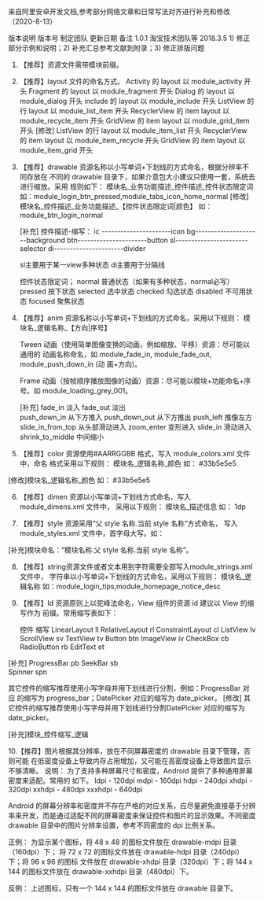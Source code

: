 来自阿里安卓开发文档,参考部分网络文章和日常写法对齐进行补充和修改（2020-8-13）

版本说明
版本号   制定团队           更新日期        备注
1.0.1    淘宝技术团队等      2018.3.5       1) 修正部分示例和说明；2) 补充汇总参考文献到附录；3) 修正排版问题

1. 【推荐】资源文件需带模块前缀。


2. 【推荐】layout 文件的命名方式。
    Activity 的 layout 以 module_activity 开头
    Fragment 的 layout 以 module_fragment 开头
    Dialog 的 layout 以 module_dialog 开头
    include 的 layout 以 module_include 开头
    ListView 的行 layout 以 module_list_item 开头
    RecyclerView 的 item layout 以 module_recycle_item 开头
    GridView 的 item layout 以 module_grid_item 开头
    [修改] 
    ListView 的行 layout 以 module_item_list 开头
    RecyclerView 的 item layout 以 module_item_recycle 开头
    GridView 的 item layout 以 module_item_grid 开头
    
    
3. 【推荐】drawable 资源名称以小写单词+下划线的方式命名，根据分辨率不同存放在
不同的 drawable 目录下，如果介意包大小建议只使用一套，系统去进行缩放。采用
规则如下：
    模块名_业务功能描述_控件描述_控件状态限定词
    如：module_login_btn_pressed,module_tabs_icon_home_normal
    [修改] 模块名_控件描述_业务功能描述_【控件状态限定词|颜色】
    如：module_btn_login_normal
    
    [补充]
    控件描述-缩写：
    ic ----------------------icon
    bg---------------------background
    btn----------------------button
    sl-----------------------selector
    di----------------------divider
    
    sl主要用于某一view多种状态
    di主要用于分隔线
    
    控件状态限定词；
    normal	    普通状态（如果有多种状态，normal必写）
    pressed	    按下状态
    selected	选中状态
    checked	    勾选状态
    disabled	不可用状态
    focused	    聚焦状态
    
    
4. 【推荐】anim 资源名称以小写单词+下划线的方式命名，采用以下规则：
    模块名_逻辑名称_【方向|序号】
    
    Tween 动画（使用简单图像变换的动画，例如缩放、平移）资源：尽可能以通用的
    动画名称命名，如 module_fade_in, module_fade_out, module_push_down_in (动 画+方向)。
    
    Frame 动画（按帧顺序播放图像的动画）资源：尽可能以模块+功能命名+序号。如 module_loading_grey_001。
    
    [补充]
        fade_in                   淡入
        fade_out                  淡出         
        push_down_in              从下方推入
        push_down_out             从下方推出
        push_left                 推像左方
        slide_in_from_top         从头部滑动进入
        zoom_enter                变形进入
        slide_in                  滑动进入
        shrink_to_middle          中间缩小
    
    
5. 【推荐】color 资源使用#AARRGGBB 格式，写入 module_colors.xml 文件中，命名
格式采用以下规则：
模块名_逻辑名称_颜色
如：
<color name="module_btn_bg_color">#33b5e5e5</color>

[修改]模块名_逻辑名称_颜色
如：
<color name="module_btn_bg_gray">#33b5e5e5</color>


6. 【推荐】dimen 资源以小写单词+下划线方式命名，写入 module_dimens.xml 文件中，
采用以下规则：
模块名_描述信息
如：
<dimen name="module_horizontal_line_height">1dp</dimen>


7. 【推荐】style 资源采用“父 style 名称.当前 style 名称”方式命名，
写入module_styles.xml 文件中，首字母大写。如：
<style name="ParentTheme.ThisActivityTheme">
 …
</style>

[补充]模块命名：“模块名称.父 style 名称.当前 style 名称”。


8. 【推荐】string资源文件或者文本用到字符需要全部写入module_strings.xml文件中，
字符串以小写单词+下划线的方式命名，采用以下规则：
模块名_逻辑名称
如：module_login_tips,module_homepage_notice_desc


9. 【推荐】Id 资源原则上以驼峰法命名，View 组件的资源 id 建议以 View 的缩写作为
前缀。常用缩写表如下：

    控件                          缩写
    LinearLayout                  ll
    RelativeLayout                rl
    ConstraintLayout              cl
    ListView                      lv
    ScrollView                    sv
    TextView                      tv
    Button                        btn
    ImageView                     iv
    CheckBox                      cb
    RadioButton                   rb
    EditText                      et
    
[补充]
    ProgressBar                   pb
    SeekBar                       sb         
    Spinner                       spn
            
            
其它控件的缩写推荐使用小写字母并用下划线进行分割，例如：ProgressBar 对应
的缩写为 progress_bar；DatePicker 对应的缩写为 date_picker。
[修改]
其它控件的缩写推荐使用小写字母并用下划线进行分割DatePicker 对应的缩写为 date_picker。

[补充]模块_控件缩写_逻辑


10.【推荐】图片根据其分辨率，放在不同屏幕密度的 drawable 目录下管理，否则可能
在低密度设备上导致内存占用增加，又可能在高密度设备上导致图片显示不够清晰。
说明：
为了支持多种屏幕尺寸和密度，Android 提供了多种通用屏幕密度来适配。常用的
如下。
ldpi - 120dpi 
mdpi - 160dpi 
hdpi - 240dpi 
xhdpi - 320dpi 
xxhdpi - 480dpi 
xxxhdpi - 640dpi 

Android 的屏幕分辨率和密度并不存在严格的对应关系，应尽量避免直接基于分辨
率来开发，而是通过适配不同的屏幕密度来保证控件和图片的显示效果。不同密度
drawable 目录中的图片分辨率设置，参考不同密度的 dpi 比例关系。

正例：
为显示某个图标，将 48 x 48 的图标文件放在 drawable-mdpi 目录（160dpi）下； 将 72 x 72 的图标文件放在 drawable-hdpi 目录（240dpi）下；将 96 x 96 的图标
文件放在 drawable-xhdpi 目录（320dpi）下；将 144 x 144 的图标文件放在
drawable-xxhdpi 目录（480dpi）下。

反例：
上述图标，只有一个 144 x 144 的图标文件放在 drawable 目录下。

